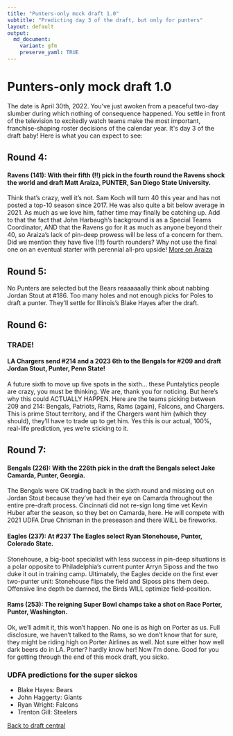 ```yaml
---
title: "Punters-only mock draft 1.0"
subtitle: "Predicting day 3 of the draft, but only for punters"
layout: default
output:
  md_document:
    variant: gfm
    preserve_yaml: TRUE
---
```

# Punters-only mock draft 1.0
The date is April 30th, 2022. You've just awoken from a peaceful two-day slumber during which nothing of consequence happened. You settle in front of the television to excitedly watch teams make the most important, franchise-shaping roster decisions of the calendar year. It's day 3 of the draft baby! Here is what you can expect to see:

## Round 4:

#### Ravens (141): With their fifth (!!) pick in the fourth round the Ravens shock the world and draft Matt Araiza, PUNTER, San Diego State University. 

Think that’s crazy, well it’s not. Sam Koch will turn 40 this year and has not posted a top-10 season since 2017. He was also quite a bit below average in 2021. As much as we love him, father time may finally be catching up. Add to that the fact that John Harbaugh’s background is as a Special Teams Coordinator, AND that the Ravens go for it as much as anyone beyond their 40, so Araiza’s lack of pin-deep prowess will be less of a concern for them. Did we mention they have five (!!!) fourth rounders? Why not use the final one on an eventual starter with perennial all-pro upside! [More on Araiza](/draft_central/bigboard.html#matt-araiza)

## Round 5:
No Punters are selected but the Bears reaaaaaally think about nabbing Jordan Stout at #186. Too many holes and not enough picks for Poles to draft a punter. They’ll settle for Illinois’s Blake Hayes after the draft.

## Round 6:

### TRADE!
#### LA Chargers send #214 and a 2023 6th to the Bengals for #209 and draft Jordan Stout, Punter, Penn State! 

A future sixth to move up five spots in the sixth… these Puntalytics people are crazy, you must be thinking. We are, thank you for noticing. But here’s why this could ACTUALLY HAPPEN. Here are the teams picking between 209 and 214: Bengals, Patriots, Rams, Rams (again), Falcons, and Chargers. This is prime Stout territory, and if the Chargers want him (which they should), they’ll have to trade up to get him. Yes this is our actual, 100%, real-life prediction, yes we’re sticking to it.

## Round 7:

#### Bengals (226): With the 226th pick in the draft the Bengals select **Jake Camarda**, Punter, Georgia. 

The Bengals were OK trading back in the sixth round and missing out on Jordan Stout because they’ve had their eye on Camarda throughout the entire pre-draft process. Cincinnati did not re-sign long time vet Kevin Huber after the season, so they bet on Camarda, here. He will compete with 2021 UDFA Drue Chrisman in the preseason and there WILL be fireworks.

#### Eagles (237): At #237 The Eagles select Ryan Stonehouse, Punter, Colorado State. 

Stonehouse, a big-boot specialist with less success in pin-deep situations is a polar opposite to Philadelphia’s current punter Arryn Siposs and the two duke it out in training camp. Ultimately, the Eagles decide on the first ever two-punter unit: Stonehouse flips the field and Siposs pins them deep. Offensive line depth be damned, the Birds WILL optimize field-position.

#### Rams (253): The reigning Super Bowl champs take a shot on Race Porter, Punter, Washington. 

Ok, we’ll admit it, this won’t happen. No one is as high on Porter as us. Full disclosure, we haven’t talked to the Rams, so we don’t know that for sure, they might be riding high on Porter Airlines as well. Not sure either how well dark beers do in LA. Porter? hardly know her! Now I’m done. Good for you for getting through the end of this mock draft, you sicko.

### UDFA predictions for the super sickos
- Blake Hayes: Bears
- John Haggerty: Giants
- Ryan Wright: Falcons
- Trenton Gill: Steelers

[Back to draft central](/draft_central.html)
